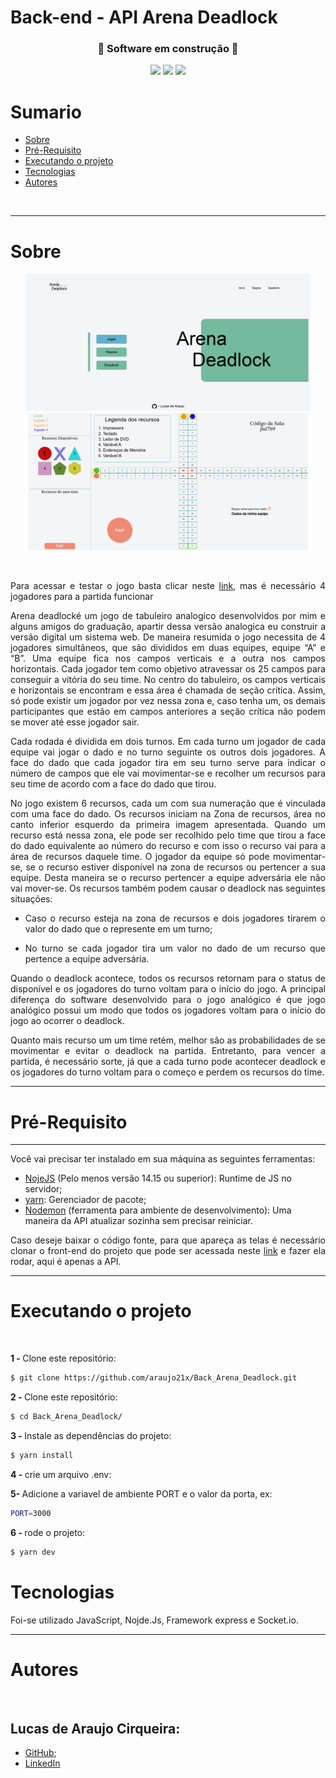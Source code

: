# Back-end - API Arena Deadlock

<h3 align="center">🚧 Software em construção 🚧</h3>
<p align="center">
   
  <img width="auto" height="23em" src="https://img.shields.io/badge/JavaScript-323330?style=flat&logo=javascript&logoColor=F7DF1E" >
  <img width="auto" height="23em" src="https://img.shields.io/badge/Node.js-323330?style=flat&logo=Node.js&logoColor=white">
  <img width="auto" height="23em" src="https://img.shields.io/badge/Express.js-323330?style=flate">
  
</p>

# Sumario 
* [Sobre](#sobre)
* [Pré-Requisito](#pré-requisito)
* [Executando o projeto](#executando-o-projeto)
* [Tecnologias](#tecnologias)
* [Autores](#autores)

<br> 

___
# Sobre

<p align="center">

  <img width="auto" height="220em" src="https://raw.githubusercontent.com/araujo21x/Front_Arena_Deadlock/main/img/GitHubImgReadme/arenaDeadlock01.png">
  <img width="auto" height="220em" src="https://raw.githubusercontent.com/araujo21x/Front_Arena_Deadlock/main/img/GitHubImgReadme/arenaDeadlock02.png">
</p>
<br> 
<p align="justify">Para acessar e testar o jogo basta clicar neste <a href="https://front-arena-deadlock.vercel.app/" target="_blank">link</a>, mas é necessário 4 jogadores para a partida funcionar </p>

<p align="justify">Arena deadlocké um jogo de tabuleiro analogico desenvolvidos por mim e alguns amigos do graduação, apartir dessa versão analogica eu construir a versão digital um sistema web. De maneira resumida o jogo necessita de 4 jogadores simultâneos, que são divididos em duas equipes, equipe “A” e “B”. Uma equipe fica nos campos verticais e a outra nos campos horizontais. Cada jogador tem como objetivo atravessar os 25 campos para conseguir a vitória do seu time. No centro do tabuleiro, os campos verticais e horizontais se encontram e essa área é chamada de seção crítica. Assim, só pode existir um jogador por vez nessa zona e, caso tenha um, os demais participantes que estão em campos anteriores a seção crítica não podem se mover até esse jogador sair.</p>

<p align="justify">Cada rodada é dividida em dois turnos. Em cada turno um jogador de cada equipe vai jogar o dado e no turno seguinte os outros dois jogadores. A face do dado que cada jogador tira em seu turno serve para indicar o número de campos que ele vai movimentar-se e recolher um recursos para seu time de acordo com a face do dado que tirou.</p>

<p align="justify">No jogo existem 6 recursos, cada um com sua numeração que é vinculada com uma face do dado. Os recursos iniciam na Zona de recursos, área no canto inferior esquerdo da primeira imagem apresentada. Quando um recurso está nessa zona, ele pode ser recolhido pelo time que tirou a face do dado equivalente ao número do recurso e com isso o recurso vai para a área de recursos daquele time. O jogador da equipe só pode movimentar-se, se o recurso estiver disponível na zona de recursos ou pertencer a sua equipe. Desta maneira se o recurso pertencer a equipe adversária ele não vai mover-se. Os recursos também podem causar o deadlock nas seguintes situações:</p>
<ul>
  <li><p align="justify">Caso o recurso esteja na zona de recursos e dois jogadores tirarem o valor do dado que o represente em um turno; </p></li>
  <li><p align="justify">No turno se cada jogador tira um valor no dado de um recurso que pertence a equipe adversária.</p></li>
</ul>
<p align="justify">Quando o deadlock acontece, todos os recursos retornam para o status de disponível e os jogadores do turno voltam para o  início do jogo. A principal diferença do software desenvolvido para o jogo analógico é que jogo analógico possui um modo que todos os jogadores voltam para o início do jogo ao ocorrer o deadlock.</p>
<p align="justify">Quanto mais recurso um um time retém, melhor são as probabilidades de se movimentar e evitar o deadlock na partida. Entretanto, para vencer a partida, é necessário sorte, já que a cada turno pode acontecer deadlock e os jogadores do turno voltam para o começo e perdem os recursos do time.</p>

---
# Pré-Requisito
---
  Você vai precisar ter instalado em sua máquina as seguintes ferramentas:

  * [NojeJS](https://nodejs.org/en/) (Pelo menos versão 14.15 ou superior): Runtime de JS no servidor;
  * [yarn](https://yarnpkg.com/): Gerenciador de pacote;
  * [Nodemon](https://nodemon.io/) (ferramenta para ambiente de desenvolvimento): Uma maneira da API atualizar sozinha sem precisar reiniciar.

  <p align="justify">Caso deseje baixar o código fonte, para que apareça as telas é necessário clonar o front-end do projeto que pode ser acessada neste <a href="https://github.com/araujo21x/Front_Arena_Deadlock" target="_blank">link</a> e fazer ela rodar, aqui é apenas a API.</p>

---
# Executando o projeto

<br> 

<strong>1 - </strong>  Clone este repositório:

```bash
$ git clone https://github.com/araujo21x/Back_Arena_Deadlock.git
```
<strong>2 - </strong>  Clone este repositório:

```bash
$ cd Back_Arena_Deadlock/
```
<strong>3 - </strong>  Instale as dependências do projeto:
```bash
$ yarn install
```
<strong>4 - </strong>crie um arquivo .env:

<strong>5- </strong>Adicione a variavel de ambiente PORT e o valor da porta, ex:
```bash
PORT=3000
```
<strong>6 - </strong>  rode o projeto:
```bash
$ yarn dev
```
# Tecnologias 

<p align="justify"> Foi-se utilizado JavaScript, Nojde.Js, Framework express e Socket.io.</p>

___
# Autores 

<br> 

## Lucas de Araujo Cirqueira:
* [GitHub](https://github.com/araujo21x);
* [LinkedIn](https://www.linkedin.com/in/lucas-araujo-cirqueira-a1402519b/)
